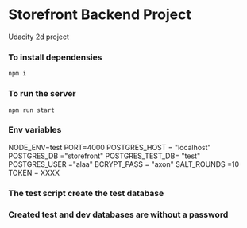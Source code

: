 # Storefront Backend Project

Udacity 2d project

### To install dependensies

`npm i`

### To run the server

`npm run start`

### Env variables

NODE_ENV=test
PORT=4000
POSTGRES_HOST = "localhost"
POSTGRES_DB ="storefront"
POSTGRES_TEST_DB= "test"
POSTGRES_USER ="alaa"
BCRYPT_PASS = "axon"
SALT_ROUNDS =10
TOKEN = XXXX

### The test script create the test database

### Created test and dev databases are without a password
